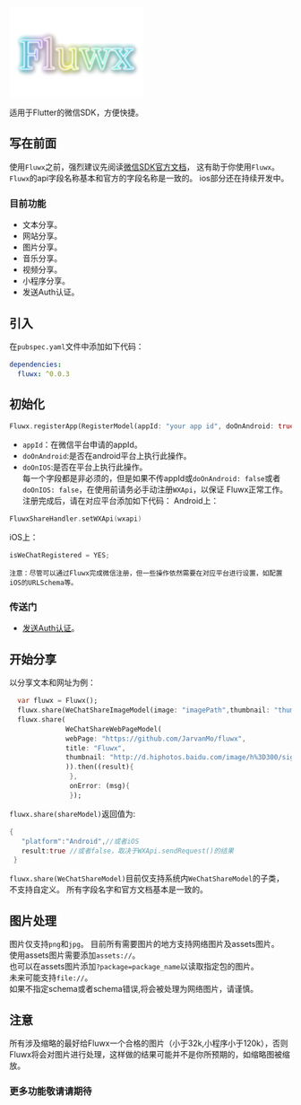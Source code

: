 ![logo](/arts/fluwx_logo.png)

适用于Flutter的微信SDK，方便快捷。


## 写在前面
 使用```Fluwx```之前，强烈建议先阅读[微信SDK官方文档](https://open.weixin.qq.com/cgi-bin/showdocument?action=dir_list&t=resource/res_list&verify=1)，
 这有助于你使用```Fluwx```。```Fluwx```的api字段名称基本和官方的字段名称是一致的。
 ios部分还在持续开发中。
### 目前功能
* 文本分享。
* 网站分享。
* 图片分享。
* 音乐分享。
* 视频分享。
* 小程序分享。
* 发送Auth认证。

## 引入
在```pubspec.yaml```文件中添加如下代码：
```yaml
dependencies:
  fluwx: ^0.0.3
```
## 初始化
 ```dart
 Fluwx.registerApp(RegisterModel(appId: "your app id", doOnAndroid: true, doOnIOS: true));
 ```
 - ```appId```：在微信平台申请的appId。
 - ```doOnAndroid```:是否在android平台上执行此操作。
 - ```doOnIOS```:是否在平台上执行此操作。</br>
 每一个字段都是非必须的，但是如果不传appId或```doOnAndroid: false```或者```doOnIOS: false```，在使用前请务必手动注册```WXApi```，以保证
 Fluwx正常工作。
 注册完成后，请在对应平台添加如下代码：
 Android上：
 ```Kotlin
 FluwxShareHandler.setWXApi(wxapi)
 ```
 iOS上：
 ```objective-c
isWeChatRegistered = YES;
 ```


    注意：尽管可以通过Fluwx完成微信注册，但一些操作依然需要在对应平台进行设置，如配置iOS的URLSchema等。

### 传送门
* [发送Auth认证](docs/SEND_AUTH.md)。
## 开始分享
以分享文本和网址为例：
```dart
  var fluwx = Fluwx();
  fluwx.share(WeChatShareImageModel(image: "imagePath",thumbnail: "thumbanailPath"));
  fluwx.share(
              WeChatShareWebPageModel(
              webPage: "https://github.com/JarvanMo/fluwx",
              title: "Fluwx",
              thumbnail: "http://d.hiphotos.baidu.com/image/h%3D300/sign=1057e22c6ed9f2d33f1122ef99ee8a53/3bf33a87e950352aadfff8c55f43fbf2b3118b65.jpg",
              )).then((result){
               },
               onError: (msg){
               });
```
```fluwx.share(shareModel)```返回值为:
```dart
{
   "platform":"Android",//或者iOS
   result:true //或者false，取决于WXApi.sendRequest()的结果
 }
```
```fluwx.share(WeChatShareModel)```目前仅支持系统内```WeChatShareModel```的子类，不支持自定义。
所有字段名字和官方文档基本是一致的。
## 图片处理
图片仅支持```png```和```jpg```。
目前所有需要图片的地方支持网络图片及assets图片。</br>
使用assets图片需要添加```assets://```。</br>
也可以在assets图片添加```?package=package_name```以读取指定包的图片。</br>
未来可能支持```file://```。</br>
如果不指定schema或者schema错误,将会被处理为网络图片，请谨慎。</br>
## 注意
所有涉及缩略的最好给Fluwx一个合格的图片（小于32k,小程序小于120k），否则Fluwx将会对图片进行处理，这样做的结果可能并不是你所预期的，如缩略图被缩放。
### 更多功能敬请请期待

